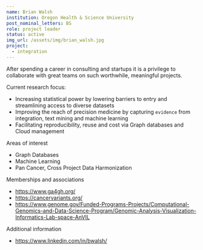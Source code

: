 ```yaml
---
name: Brian Walsh
institution: Oregon Health & Science University
post_nominal_letters: BS
role: project leader
status: active
img_url: /assets/img/brian_walsh.jpg
project:
  - integration
---
```


After spending a career in consulting and startups it is a privilege to collaborate with great teams on such worthwhile, meaningful projects.

Current research focus:
* Increasing statistical power by lowering barriers to entry and streamlining access to diverse datasets
* Improving the reach of precision medicine by capturing `evidence` from integration, text mining and machine learning 
* Facilitating reproducibility, reuse and cost via Graph databases and Cloud management

Areas of interest
* Graph Databases
* Machine Learning
* Pan Cancer, Cross Project Data Harmonization

Memberships and associations
* https://www.ga4gh.org/
* https://cancervariants.org/
* https://www.genome.gov/Funded-Programs-Projects/Computational-Genomics-and-Data-Science-Program/Genomic-Analysis-Visualization-Informatics-Lab-space-AnVIL

Additional information
* https://www.linkedin.com/in/bwalsh/
